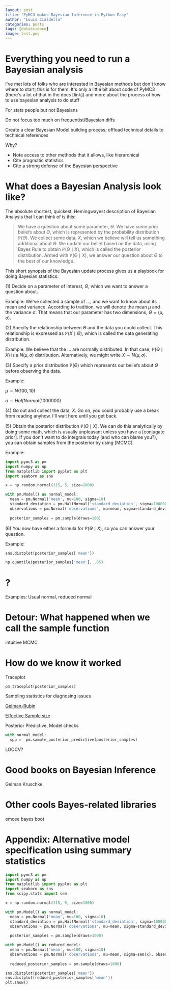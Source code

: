 ```yaml
---
layout: post
title: "PyMC3 makes Bayesian Inference in Python Easy"
author: "Louis Cialdella"
categories: posts
tags: [datascience]
image: test.png
---
```


# Everything you need to run a Bayesian analysis

I've met lots of folks who are interested in Bayesian methods but don't know where to start; this is for them. It's only a little bit about code of PyMC3 (there's a lot of that in the docs [link]) and more about the process of how to use bayesian analysis to do stuff

For stats people but not Bayesians

Do not focus too much on frequentist/Bayesian diffs

Create a clear Bayesian Model building process; offload technical details to technical references

Why?
* Note access to other methods that it allows, like hierarchical
* Cite pragmatic statistics
* Cite a strong defense of the Bayesian perspective

# What does a Bayesian Analysis look like?

The absolute shortest, quickest, Hemingwayest description of Bayesian Analysis that I can think of is this:

> We have a question about some parameter, $\Theta$. We have some prior beliefs about $\Theta$, which is represented by the probability distribution $\mathbb{P}(\Theta)$. We collect some data, $X$, which we believe will tell us something additional about $\Theta$. We update our belief based on the data, using Bayes Rule to obtain $\mathbb{P}(\Theta \mid X)$, which is called the posterior distribution. Armed with $\mathbb{P}(\Theta \mid X)$, we answer our question about $\Theta$ to the best of our knowledge.

This short synopsis of the Bayesian update process gives us a playbook for doing Bayesian statistics:

(1) Decide on a parameter of interest, $\Theta$, which we want to answer a question about.

Example: We've collected a sample of ..., and we want to know about its mean and variance. According to tradition, we will denote the mean $\mu$ and the variance $\sigma$. That means that our parameter has two dimensions, $\Theta=(\mu, \sigma)$.

(2) Specify the relationship between $\Theta$ and the data you could collect. This relationship is expressed as $\mathbb{P}(X \mid \Theta)$, which is called the data generating distribution.

Example: We believe that the ... are normally distributed. In that case, $\mathbb{P}(\Theta \mid X)$ is a $N(\mu, \sigma)$ distribution. Alternatively, we might write $X \sim N(\mu, \sigma)$.

(3) Specify a prior distribution $\mathbb{P}(\Theta)$ which represents our beliefs about $\Theta$ before observing the data.

Example: 

$\mu \sim N(100, 10)$

$\sigma \sim HalfNormal(1000000)$

(4) Go out and collect the data, $X$. Go on, you could probably use a break from reading anyhow. I'll wait here until you get back.

(5) Obtain the posterior distribution $\mathbb{P}(\Theta \mid X)$. We can do this analytically by doing some math, which is usually unpleasant unless you have a [conjugate prior]. If you don't want to do integrals today (and who can blame you?), you can obtain samples from the posterior by using [MCMC].

Example:

```python
import pymc3 as pm
import numpy as np
from matplotlib import pyplot as plt
import seaborn as sns

x = np.random.normal(115, 5, size=1000)

with pm.Model() as normal_model:
  mean = pm.Normal('mean', mu=100, sigma=10)
  standard_deviation = pm.HalfNormal('standard_deviation', sigma=1000000)
  observations = pm.Normal('observations', mu=mean, sigma=standard_deviation, observed=x) # Observations is the pymc3 object, x is the vector of observations
  
  posterior_samples = pm.sample(draws=100)
```

(6) You now have either a formula for $\mathbb{P}(\Theta \mid X)$, so you can answer your question.

Example:


```python
sns.distplot(posterior_samples['mean'])

np.quantile(posterior_samples['mean'], .05)
```

# ?

Examples: Usual normal, reduced normal

# Detour: What happened when we call the sample function

intuitive MCMC

# How do we know it worked

Traceplot

`pm.traceplot(posterior_samples)`

Sampling statistics for diagnosing issues

[Gelman-Rubin](https://pymc3-testing.readthedocs.io/en/rtd-docs/api/diagnostics.html#pymc3.diagnostics.gelman_rubin)

[Effective Sample size](https://pymc3-testing.readthedocs.io/en/rtd-docs/api/diagnostics.html#pymc3.diagnostics.effective_n)

Posterior Predictive, Model checks

```python
with normal_model:
  spp =  pm.sample_posterior_predictive(posterior_samples)
```

LOOCV?

# Good books on Bayesian Inference

Gelman
Kruschke

# Other cools Bayes-related libraries

emcee
bayes boot

# Appendix: Alternative model specification using summary statistics

```python
import pymc3 as pm
import numpy as np
from matplotlib import pyplot as plt
import seaborn as sns
from scipy.stats import sem

x = np.random.normal(115, 5, size=1000)

with pm.Model() as normal_model:
  mean = pm.Normal('mean', mu=100, sigma=10)
  standard_deviation = pm.HalfNormal('standard_deviation', sigma=1000000)
  observations = pm.Normal('observations', mu=mean, sigma=standard_deviation, observed=x) # Observations is the pymc3 object, x is the vector of observations
  
  posterior_samples = pm.sample(draws=1000)

with pm.Model() as reduced_model:
  mean = pm.Normal('mean', mu=100, sigma=10)
  observations = pm.Normal('observations', mu=mean, sigma=sem(x), observed=np.mean(x)) # Observations is the pymc3 object, x is the vector of observations
  
  reduced_posterior_samples = pm.sample(draws=1000)

sns.distplot(posterior_samples['mean'])
sns.distplot(reduced_posterior_samples['mean'])
plt.show()
```
